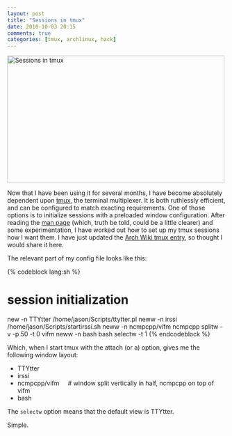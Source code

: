 ```yaml
---
layout: post
title: "Sessions in tmux"
date: 2010-10-03 20:15
comments: true
categories: [tmux, archlinux, hack]
---
```

<a href="http://www.flickr.com/photos/jasonwryan/5046091307/" title="Sessions in tmux by jasonwryan, on Flickr" target="_blank"><img src="http://farm5.static.flickr.com/4146/5046091307_39c200f1b0.jpg" width="500" height="293" alt="Sessions in tmux"/></a>

Now that I have been using it for several months, I have become absolutely dependent upon <a href="http://tmux.sourceforge.net/" target="_blank">tmux</a>, the terminal multiplexer.
It is both ruthlessly efficient, and can be configured to match exacting requirements. One of those options is to initialize sessions with a preloaded window configuration. After reading the <a href="http://wisconsinlinux.org/tmux-manpage-from-cvs/tmux.1.txt" target="_blank">man page</a> (which, truth be told, could be a little clearer) and some experimentation, I have worked out how to set up my tmux sessions how I want them.
I have just updated the <a href="http://wiki.archlinux.org/index.php/Tmux">Arch Wiki tmux entry</a>,
so thought I would share it here.

The relevant part of my config file looks like this:

{% codeblock lang:sh %}
# session initialization
new  -n TTYtter /home/jason/Scripts/ttytter.pl
neww -n irssi /home/jason/Scripts/startirssi.sh
neww -n ncmpcpp/vifm ncmpcpp
splitw -v -p 50 -t 0 vifm
neww -n bash bash
selectw -t 1
{% endcodeblock %}

Which, when I start tmux with the attach (or a) option, gives me the following window layout:

* TTYtter
* irssi
* ncmpcpp/vifm &nbsp; &nbsp; # window split vertically in half, ncmpcpp on top of vifm
* bash

The `selectw` option means that the default view is TTYtter.

Simple.
